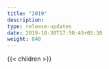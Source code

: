 ```yaml
---
title: "2019"
description:
type: release-updates
date: 2019-10-30T17:50:45+05:30
weight: 840
---
```

{{< children >}}